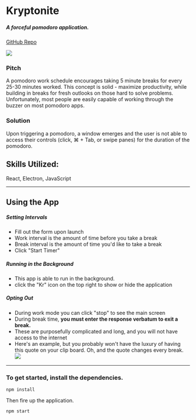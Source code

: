 # Kryptonite
#####  A forceful pomodoro application.
[GitHub Repo](https://github.com/stevepentler/Kryptonite)

![](http://recordit.co/ATMpjvsVwU/gif/notify)

### Pitch
A pomodoro work schedule encourages taking 5 minute breaks for every 25-30 minutes worked. This concept is solid - maximize productivity, while building in breaks for fresh outlooks on those hard to solve problems. Unfortunately, most people are easily capable of working through the buzzer on most pomodoro apps.

### Solution
Upon triggering a pomodoro, a window emerges and the user is not able to access their controls (click, ⌘ + Tab, or swipe panes) for the duration of the pomodoro. 

## Skills Utilized:
React, Electron, JavaScript

___
## Using the App

##### Setting Intervals
- Fill out the form upon launch
 - Work interval is the amount of time before you take a break
 - Break interval is the amount of time you'd like to take a break
 - Click "Start Timer"

##### Running in the Background
- This app is able to run in the background.
 - click the "Kr" icon on the top right to show or hide the application

##### Opting Out
- During work mode you can click "stop" to see the main screen
- During break time, **you must enter the response verbatum to exit a break.**
 - These are purposefully complicated and long, and you will not have access to the internet
 - Here's an example, but you probably won't have the luxury of having this quote on your clip board. Oh, and the quote changes every break.
![](http://recordit.co/mGQEqzHeya/gif/notify)
___

### To get started, install the dependencies.

```
npm install
```

Then fire up the application.

```
npm start
```
